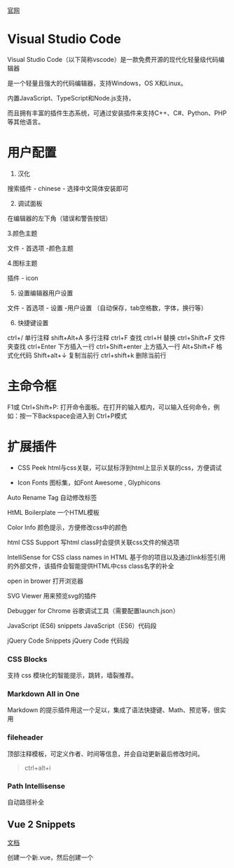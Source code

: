 [官网](https://code.visualstudio.com/)

# Visual Studio Code

Visual Studio Code（以下简称vscode）是一款免费开源的现代化轻量级代码编辑器

是一个轻量且强大的代码编辑器，支持Windows，OS X和Linux。

内置JavaScript、TypeScript和Node.js支持，

而且拥有丰富的插件生态系统，可通过安装插件来支持C++、C#、Python、PHP等其他语言。




# 用户配置

1. 汉化

搜索插件 - chinese - 选择中文简体安装即可

2. 调试面板

在编辑器的左下角（错误和警告按钮）

3.颜色主题

文件 - 首选项 -颜色主题

4.图标主题

插件 - icon

5. 设置编辑器用户设置

文件 - 首选项 - 设置 -用户设置 （自动保存，tab空格数，字体，换行等）

6. 快捷键设置

ctrl+/ 单行注释
shift+Alt+A 多行注释
ctrl+F 查找
ctrl+H 替换
ctrl+Shift+F 文件夹查找
ctrl+Enter 下方插入一行
ctrl+Shift+enter  上方插入一行
Alt+Shift+F	 格式化代码
Shift+alt+↓ 复制当前行
ctrl+shift+k 删除当前行

# 主命令框

F1或 Ctrl+Shift+P: 打开命令面板。在打开的输入框内，可以输入任何命令，例如：按一下Backspace会进入到 Ctrl+P模式 



# 扩展插件



- CSS Peek
html与css关联，可以鼠标浮到html上显示关联的css，方便调试


- Icon Fonts
图标集，如Font Awesome , Glyphicons

Auto Rename Tag
自动修改标签

HtML Boilerplate
一个HTML模板

Color Info
颜色提示，方便修改css中的颜色

html CSS Support
写html class时会提供关联css文件的候选项

IntelliSense for CSS class names in HTML
基于你的项目以及通过link标签引用的外部文件，该插件会智能提供HTML中css class名字的补全

open in brower
打开浏览器

SVG Viewer
用来预览svg的插件

Debugger for Chrome
谷歌调试工具（需要配置launch.json）

JavaScript (ES6) snippets
JavaScript（ES6）代码段

jQuery Code Snippets
jQuery Code 代码段


### CSS Blocks

支持 css 模块化的智能提示，跳转，墙裂推荐。


### Markdown All in One
Markdown 的提示插件用这一个足以，集成了语法快捷键、Math、预览等，很实用


### fileheader
顶部注释模板，可定义作者、时间等信息，并会自动更新最后修改时间。

> ctrl+alt+i


### Path Intellisense
自动路径补全


## Vue 2 Snippets
[文档](https://marketplace.visualstudio.com/items?itemName=hollowtree.vue-snippets)

创建一个新.vue，然后创建一个<template>、<script>、<style>，还是有些麻烦的

Vue 2 Snippets 快速生成 代码片段。



## 代码格式化


Editorconfig

vetur (已包含prettier，不推荐beautify)

tslint/eslint

PS: 以上3个足够，根治一切烦恼





## 代码视觉优化


#### colorize

可视化颜色，让你的css颜色代码直接呈现背景色，比如 #30B08F;

#### Bracket Pair Colorizer

让你的 （） {} 有颜色，清楚





## 同步配置

- Settings Sync
同步vscode的配置，插件到github
Setting Sync 可同步包含的所有扩展和完整的用户文件夹
[使用教程](http://www.imooc.com/article/251855)

